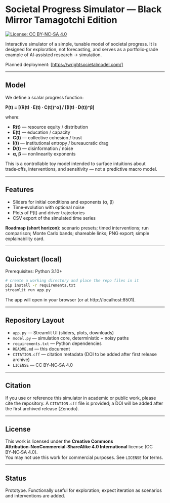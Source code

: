 # Societal Progress Simulator — Black Mirror Tamagotchi Edition

[![License: CC BY-NC-SA 4.0](https://img.shields.io/badge/License-CC%20BY--NC--SA%204.0-lightgrey.svg)](https://creativecommons.org/licenses/by-nc-sa/4.0/)

Interactive simulator of a simple, tunable model of societal progress. It is designed for exploration, not forecasting, and serves as a portfolio‑grade example of AI‑assisted research → simulation.

Planned deployment:
[https://wrightsocietalmodel.com/]

---

## Model

We define a scalar progress function:

**P(t) = [(R(t) · E(t) · C(t))^α] / [(I(t) · D(t))^β]**

where:

- **R(t)** — resource equity / distribution  
- **E(t)** — education / capacity  
- **C(t)** — collective cohesion / trust  
- **I(t)** — institutional entropy / bureaucratic drag  
- **D(t)** — disinformation / noise  
- **α, β** — nonlinearity exponents

This is a controllable toy model intended to surface intuitions about trade‑offs, interventions, and sensitivity — not a predictive macro model.

---

## Features

- Sliders for initial conditions and exponents (α, β)
- Time‑evolution with optional noise
- Plots of P(t) and driver trajectories
- CSV export of the simulated time series

**Roadmap (short horizon):** scenario presets; timed interventions; run comparison; Monte Carlo bands; shareable links; PNG export; simple explainability card.

---

## Quickstart (local)

Prerequisites: Python 3.10+

```bash
# create a working directory and place the repo files in it
pip install -r requirements.txt
streamlit run app.py
```

The app will open in your browser (or at http://localhost:8501).

---

## Repository Layout

- `app.py` — Streamlit UI (sliders, plots, downloads)
- `model.py` — simulation core, deterministic + noisy paths
- `requirements.txt` — Python dependencies
- `README.md` — this document
- `CITATION.cff` — citation metadata (DOI to be added after first release archive)
- `LICENSE` — CC BY‑NC‑SA 4.0

---

## Citation

If you use or reference this simulator in academic or public work, please cite the repository. A `CITATION.cff` file is provided; a DOI will be added after the first archived release (Zenodo).

---

## License

This work is licensed under the **Creative Commons Attribution‑NonCommercial‑ShareAlike 4.0 International** license (CC BY‑NC‑SA 4.0).  
You may not use this work for commercial purposes. See `LICENSE` for terms.

---

## Status

Prototype. Functionally useful for exploration; expect iteration as scenarios and interventions are added.
